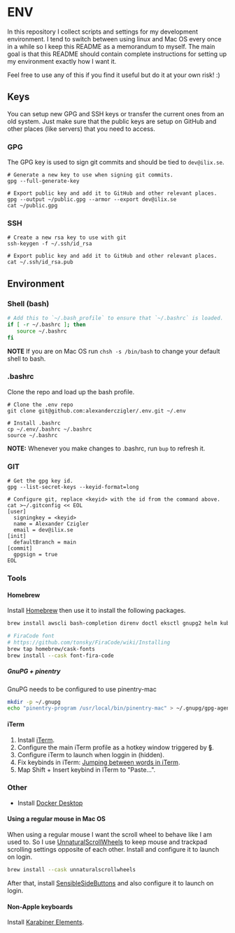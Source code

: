 # ENV

In this repository I collect scripts and settings for my development environment. I tend to switch between using linux and Mac OS every once in a while so I keep this README as a memorandum to myself. The main goal is that this README should contain complete instructions for setting up my environment exactly how I want it.

Feel free to use any of this if you find it useful but do it at your own risk! :)

## Keys

You can setup new GPG and SSH keys or transfer the current ones from an old system. Just make sure that the public keys are setup on GitHub and other places (like servers) that you need to access.

### GPG

The GPG key is used to sign git commits and should be tied to `dev@ilix.se`.

```shell
# Generate a new key to use when signing git commits.
gpg --full-generate-key

# Export public key and add it to GitHub and other relevant places.
gpg --output ~/public.gpg --armor --export dev@ilix.se
cat ~/public.gpg
```

### SSH

```shell
# Create a new rsa key to use with git
ssh-keygen -f ~/.ssh/id_rsa

# Export public key and add it to GitHub and other relevant places.
cat ~/.ssh/id_rsa.pub
```

## Environment

### Shell (bash)

```bash
# Add this to `~/.bash_profile` to ensure that `~/.bashrc` is loaded.
if [ -r ~/.bashrc ]; then
   source ~/.bashrc
fi
```

**NOTE** If you are on Mac OS run `chsh -s /bin/bash` to change your default shell to bash.

### .bashrc

Clone the repo and load up the bash profile.

```shell
# Clone the .env repo
git clone git@github.com:alexanderczigler/.env.git ~/.env

# Install .bashrc
cp ~/.env/.bashrc ~/.bashrc
source ~/.bashrc
```

**NOTE:** Whenever you make changes to .bashrc, run `bup` to refresh it.

### GIT

```shell
# Get the gpg key id.
gpg --list-secret-keys --keyid-format=long

# Configure git, replace <keyid> with the id from the command above.
cat >~/.gitconfig << EOL
[user]
  signingkey = <keyid>
  name = Alexander Czigler
  email = dev@ilix.se
[init]
  defaultBranch = main
[commit]
  gpgsign = true
EOL
```

### Tools

#### Homebrew

Install [Homebrew](https://brew.sh/) then use it to install the following packages.

```bash
brew install awscli bash-completion direnv doctl eksctl gnupg2 helm kubectl kubectx nvm pinentry-mac skaffold watch

# FiraCode font
# https://github.com/tonsky/FiraCode/wiki/Installing
brew tap homebrew/cask-fonts
brew install --cask font-fira-code
```

##### GnuPG + pinentry

GnuPG needs to be configured to use pinentry-mac

```bash
mkdir -p ~/.gnupg
echo "pinentry-program /usr/local/bin/pinentry-mac" > ~/.gnupg/gpg-agent.conf
```

#### iTerm

1. Install [iTerm](https://iterm2.com/).
2. Configure the main iTerm profile as a hotkey window triggered by **§**.
3. Configure iTerm to launch when loggin in (hidden).
4. Fix keybinds in iTerm: [Jumping between words in iTerm](https://coderwall.com/p/h6yfda/use-and-to-jump-forwards-backwards-words-in-iterm-2-on-os-x).
5. Map Shift + Insert keybind in iTerm to "Paste...".

### Other

- Install [Docker Desktop](https://docs.docker.com/desktop/linux/install/archlinux/)

#### Using a regular mouse in Mac OS

When using a regular mouse I want the scroll wheel to behave like I am used to. So I use [UnnaturalScrollWheels](https://github.com/ther0n/UnnaturalScrollWheels) to keep mouse and trackpad scrolling settings opposite of each other. Install and configure it to launch on login.

```bash
brew install --cask unnaturalscrollwheels
```

After that, install [SensibleSideButtons](https://sensible-side-buttons.archagon.net) and also configure it to launch on login.

#### Non-Apple keyboards

Install [Karabiner Elements](https://karabiner-elements.pqrs.org).
